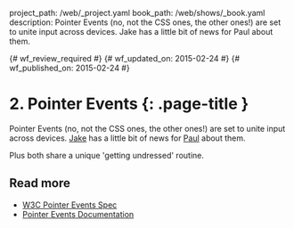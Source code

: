 project_path: /web/_project.yaml
book_path: /web/shows/_book.yaml
description: Pointer Events (no, not the CSS ones, the other ones!) are set to unite input across devices. Jake has a little bit of news for Paul about them.

{# wf_review_required #}
{# wf_updated_on: 2015-02-24 #}
{# wf_published_on: 2015-02-24 #}

# 2. Pointer Events {: .page-title }

Pointer Events (no, not the CSS ones, the other ones!) are set to unite input across devices. [Jake](https://twitter.com/jaffathecake) has a little bit of news for [Paul](https://twitter.com/aerotwist) about them.

Plus both share a unique 'getting undressed' routine.

## Read more

* [W3C Pointer Events Spec](https://msdn.microsoft.com/en-us/library/ie/dn433244%28v=vs.85%29.aspx)
* [Pointer Events Documentation](https://msdn.microsoft.com/en-us/library/ie/dn433244%28v=vs.85%29.aspx)
